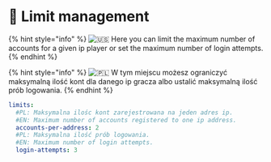 # 🔑 Limit management

{% hint style="info" %}
![🇺🇸](https://twemoji.maxcdn.com/2/svg/1f1fa-1f1f8.svg) Here you can limit the maximum number of accounts for a given ip player or set the maximum number of login attempts.
{% endhint %}

{% hint style="info" %}
![🇵🇱](https://twemoji.maxcdn.com/2/svg/1f1f5-1f1f1.svg) W tym miejscu możesz ograniczyć maksymalną ilość kont dla danego ip gracza albo ustalić maksymalną ilość prób logowania.
{% endhint %}

```yaml
limits:
  #PL: Maksymalna ilośc kont zarejestrowana na jeden adres ip.
  #EN: Maximum number of accounts registered to one ip address.
  accounts-per-address: 2
  #PL: Maksymalna ilość prób logowania.
  #EN: Maximum number of login attempts.
  login-attempts: 3
```
